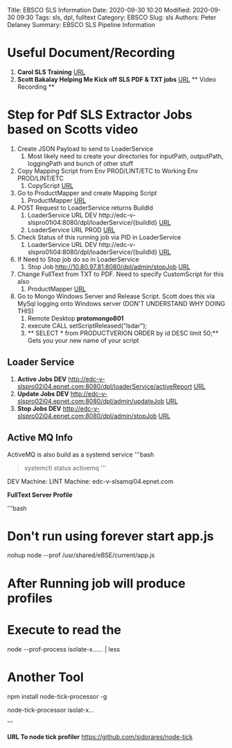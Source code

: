 Title:  EBSCO SLS Information
Date: 2020-09-30 10:20
Modified: 2020-09-30 09:30
Tags: sls, dpl, fulltext
Category: EBSCO
Slug: sls
Authors: Peter Delaney 
Summary: EBSCO SLS Pipeline Information

# Useful Document/Recording

1. **Carol SLS Training** [URL](https://confluence.epnet.com/display/ART/SLS+Training+for+Developers)
1. **Scott Bakalay Helping Me Kick off SLS PDF & TXT jobs** [URL](https://web.microsoftstream.com/video/275ba773-882e-4f42-858d-24db79fa2fe1)  ** Video Recording **


# Step for Pdf SLS Extractor Jobs based on Scotts video
1. Create JSON Payload to send to LoaderService
    1. Most likely need to create your directories for inputPath, outputPath, loggingPath and bunch of other stuff
1. Copy Mapping Script from Env PROD/LINT/ETC to Working Env PROD/LINT/ETC
    1. CopyScript [URL](http://10.80.97.211:8080/ScriptCopy/)
1. Go to ProductMapper and create Mapping Script
    1. ProductMapper [URL](http://pdc-v-slsmprl01.epnet.com:8080/ProductMapper)
1. POST Request to LoaderService returns BuildId
    1. LoaderService URL DEV  http://edc-v-slspro01i04:8080/dpl/loaderService/{buildId} [URL](http://edc-v-slspro01i04:8080/dpl/loaderService/)
    1. LoaderService URL PROD [URL](http://pdc-v-slspro01i04:8080/dpl/loaderService)
1. Check Status of this running job via PID in LoaderService
    1. LoaderService URL DEV  http://edc-v-slspro01i04:8080/dpl/loaderService/{buildId} [URL](http://edc-v-slspro01i04:8080/dpl/loaderService/)
1. If Need to Stop job do so in LoaderService
    1. Stop Job http://10.80.97.81:8080/dpl/admin/stopJob [URL](http://10.80.97.81:8080/dpl/admin/stopJob)
1. Change FullText from TXT to PDF. Need to specify CustomScript for this also
    1. ProductMapper [URL](http://pdc-v-slsmprl01.epnet.com:8080/ProductMapper)
1. Go to Mongo Windows Server and Release Script.  Scott does this via MySql logging onto Windows server (DON'T UNDERSTAND WHY DOING THIS)
    1. Remote Desktop **protomongo801**
    1. execute CALL setScriptReleased("lsdar");
    1. ** SELECT * from PRODUCTVERION ORDER by id DESC limit 50;**  Gets you your new name of your script


## Loader Service

1. **Active Jobs DEV** http://edc-v-slspro02i04.epnet.com:8080/dpl/loaderService/activeReport [URL](http://edc-v-slspro02i04.epnet.com:8080/dpl/admin/stopJob)
1. **Update Jobs DEV** http://edc-v-slspro02i04.epnet.com:8080/dpl/admin/updateJob [URL](http://edc-v-slspro02i04.epnet.com:8080/dpl/admin/updateJob)
1. **Stop   Jobs DEV** http://edc-v-slspro02i04.epnet.com:8080/dpl/admin/stopJob [URL](http://edc-v-slspro02i04.epnet.com:8080/dpl/admin/stopJob)

## Active MQ Info
ActiveMQ is also build as a systemd service
'''bash
> systemctl status activemq
'''

DEV  Machine: 
LINT Machine:  edc-v-slsamqi04.epnet.com

**FullText Server Profile**

'''bash
# Don't run using forever start app.js
nohup node --prof /usr/shared/eBSE/current/app.js


# After Running job will produce profiles
# Execute to read the
node --prof-process isolate-x...... | less


# Another Tool
npm install node-tick-processor -g

node-tick-processor isolat-x...


'''

**URL To node tick profiler**
https://github.com/sidorares/node-tick


